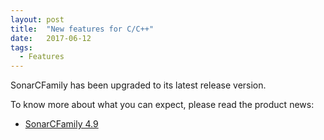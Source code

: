 ```yaml
---
layout: post
title:  "New features for C/C++"
date:   2017-06-12
tags:
  - Features
---
```


SonarCFamily has been upgraded to its latest release version.

To know more about what you can expect, please read the product news:
- [SonarCFamily 4.9](https://www.sonarsource.com/resources/product-news/2017/06/2017-06-02-SonarCFamily-4-9-released.html)
